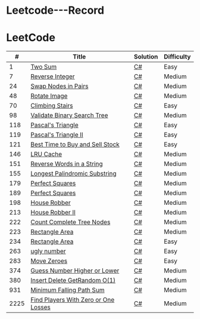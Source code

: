 # Leetcode---Record






LeetCode
========


| # | Title | Solution | Difficulty |
|---| ----- | -------- | ---------- |
|1|[Two Sum](https://leetcode.com/problems/two-sum/) | [C#](https://github.com/kkbbg3107/Leetcode---Record/issues/1)|Easy|
|7|[Reverse Integer](https://leetcode.com/problems/climbing-stairs/description/) | [C#](https://github.com/kkbbg3107/Leetcode---Record/issues/2)|Medium|
|24|[Swap Nodes in Pairs](https://leetcode.com/problems/swap-nodes-in-pairs/description/) | [C#](https://github.com/kkbbg3107/Leetcode---Record/issues/24)|Medium|
|48|[Rotate Image](https://leetcode.com/problems/rotate-image/description/) | [C#](https://github.com/kkbbg3107/Leetcode---Record/issues/22)|Medium|
|70|[Climbing Stairs](https://leetcode.com/problems/two-sum/) | [C#](https://github.com/kkbbg3107/Leetcode---Record/issues/9)|Easy|
|98|[Validate Binary Search Tree](https://leetcode.com/problems/validate-binary-search-tree/) | [C#](https://github.com/kkbbg3107/Leetcode---Record/issues/18)|Medium|
|118|[Pascal's Triangle](https://leetcode.com/problems/pascals-triangle/solutions/) | [C#](https://github.com/kkbbg3107/Leetcode---Record/issues/10)|Easy|
|119|[Pascal's Triangle II](https://leetcode.com/problems/pascals-triangle-ii/description/) | [C#](https://github.com/kkbbg3107/Leetcode---Record/issues/11)|Easy|
|121|[Best Time to Buy and Sell Stock](https://leetcode.com/problems/best-time-to-buy-and-sell-stock/description/) | [C#](https://github.com/kkbbg3107/Leetcode---Record/issues/12)|Easy|
|146|[LRU Cache](https://leetcode.com/problems/lru-cache/description/) | [C#](https://github.com/kkbbg3107/Leetcode---Record/issues/13)|Medium|
|151|[Reverse Words in a String](https://leetcode.com/problems/reverse-words-in-a-string/) | [C#](https://github.com/kkbbg3107/Leetcode---Record/issues/3)|Medium|
|155|[Longest Palindromic Substring](https://leetcode.com/problems/longest-palindromic-substring/) | [C#](https://github.com/kkbbg3107/Leetcode---Record/issues/3)|Medium|
|179|[Perfect Squares](https://leetcode.com/problems/perfect-squares/description/) | [C#](https://github.com/kkbbg3107/Leetcode---Record/issues/14)|Medium|
|189|[Perfect Squares](https://leetcode.com/problems/rotate-array/description/) | [C#](https://github.com/kkbbg3107/Leetcode---Record/issues/25)|Medium|
|198|[House Robber](https://leetcode.com/problems/house-robber/description/) | [C#](https://github.com/kkbbg3107/Leetcode---Record/issues/19)|Medium|
|213|[House Robber II](https://leetcode.com/problems/house-robber-ii/description/) | [C#](https://github.com/kkbbg3107/Leetcode---Record/issues/21)|Medium|
|222|[Count Complete Tree Nodes](https://leetcode.com/problems/count-complete-tree-nodes/) | [C#](https://github.com/kkbbg3107/Leetcode---Record/issues/3)|Medium|
|223|[Rectangle Area](https://leetcode.com/problems/rectangle-area/) | [C#](https://github.com/kkbbg3107/Leetcode---Record/issues/3)|Medium|
|234|[Rectangle Area](https://leetcode.com/problems/palindrome-linked-list/description/) | [C#](https://github.com/kkbbg3107/Leetcode---Record/issues/15)|Easy|
|263|[ugly number](https://leetcode.com/problems/ugly-number/) | [C#](https://github.com/kkbbg3107/Leetcode---Record/issues/8)|Easy|
|283|[Move Zeroes](https://leetcode.com/problems/move-zeroes/) | [C#](https://github.com/kkbbg3107/Leetcode---Record/issues/23)|Easy|
|374|[Guess Number Higher or Lower](https://leetcode.com/problems/guess-number-higher-or-lower/) | [C#](https://github.com/kkbbg3107/Leetcode---Record/issues/3)|Medium|
|380|[Insert Delete GetRandom O(1)](https://leetcode.com/problems/insert-delete-getrandom-o1/) | [C#](https://github.com/kkbbg3107/Leetcode---Record/issues/17)|Medium|
|931|[Minimum Falling Path Sum](https://leetcode.com/problems/minimum-falling-path-sum/) | [C#](https://github.com/kkbbg3107/Leetcode---Record/issues/20)|Medium|
|2225|[Find Players With Zero or One Losses](https://leetcode.com/problems/find-players-with-zero-or-one-losses/) | [C#](https://github.com/kkbbg3107/Leetcode---Record/issues/16)|Medium|






